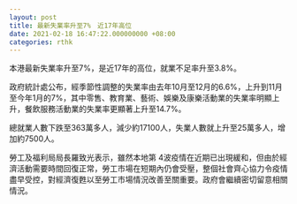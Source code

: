 ```yaml
---
layout: post
title: 最新失業率升至7%　近17年高位
date: 2021-02-18 16:47:22.000000000 +08:00
categories: rthk
---
```


本港最新失業率升至7%，是近17年的高位，就業不足率升至3.8%。

政府統計處公布，經季節性調整的失業率由去年10月至12月的6.6%，上升到11月至今年1月的7%，其中零售、教育業、藝術、娛樂及康樂活動業的失業率明顯上升，餐飲服務活動業的失業率更顯著上升至14.7%。

總就業人數下跌至363萬多人，減少約17100人，失業人數就上升至25萬多人，增加約7500人。
 
勞工及福利局局長羅致光表示，雖然本地第 4波疫情在近期已出現緩和，但由於經濟活動需要時間回復正常，勞工市場在短期內仍會受壓，整個社會齊心協力令疫情盡早受控，對經濟復甦以至勞工市場情況改善至關重要。政府會繼續密切留意相關情況。
